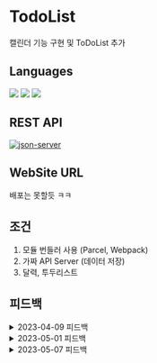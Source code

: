# TodoList
캘린더 기능 구현 및 ToDoList 추가

## Languages
<img src="https://img.shields.io/badge/html5-E34F26?style=for-the-badge&logo=html5&logoColor=white"> <img src="https://img.shields.io/badge/css-1572B6?style=for-the-badge&logo=css3&logoColor=white"> <img src="https://img.shields.io/badge/javascript-F7DF1E?style=for-the-badge&logo=javascript&logoColor=black"> 

## REST API
[![json-server](https://img.shields.io/badge/json--server-v0.16.3-orange)](https://github.com/typicode/json-server)

## WebSite URL
배포는 못할듯 ㅋㅋ

## 조건
1. 모듈 번들러 사용 (Parcel, Webpack)
2. 가짜 API Server (데이터 저장)
3. 달력, 투두리스트

## 피드백

<details>
<summary>2023-04-09 피드백</summary>
<div markdown="1">
 
1. Today Calender
    - Timer 변수 지정
    - 기능을 함수로 구현
    - init.js에서 한 번에 불러오기
    - js 파일 분리
2. Calender with TodoList
    - date 재할당 방식말고 const로 선언하고 생각해보기
    - page 이동 통합
    - 함수 분리 → 함수는 한가지의 기능만 수행하도록
 
</div>
</details>

<details>
<summary>2023-05-01 피드백</summary>
<div markdown="1">
 
1. 오늘 날짜만 표시되게 수정 
2. moveMonth 메서드 분리 → 새로운 js파일
3. 날짜 출력 전역에서 끌어와서 사용
4. 오늘 날짜는 따로 구현
5. 년도가 바뀌고 투데이 버튼을 눌렀을 때 오류
6. for문 쓰지말고 forEach 문으로 교체
 
</div>
</details>
 
<details>
<summary>2023-05-07 피드백</summary>
<div markdown="1">

1. 함수가 함수를 너무 많이 호출한다. (하나의 함수는 하나의 역할만)
2. TodoList 기능이 너무 부실하다.
    - 할 일 추가하면 캘린더 해당 날짜에 표기, 날짜 누르면 할 일 목록 출력
    - 할 일 목록 전체 출력 금지 -> 너무 더러움
    - 할 일 추가할 때 개별 삭제 기능으로 변경
    - 할 일 각각의 체크리스트 기능 추가
3. Local Storage 사용 / 파일 저장
    - DB 대신 쓰는 것
    - [https://www.daleseo.com/js-web-storage/](https://www.daleseo.com/js-web-storage/)
4. javascript 식별자 규칙
    1. `생성자함수는 파스칼 표기법을 사용합니다` → js파일명도
    2. `변수와 인스턴스, 함수, 메서드의 이름은 카멜표기법을 사용합니다`
    
    ▶  파스칼 표기법 설명
    
    첫번째를 대문자로하면서 단어가 이어지는 부분을 대문자로 합니다. 카멜표기법과 다른점은 첫번째 문자를 대문자로 한다는 것입니다. 보통 생성자함수 외에는 카멜표기법을 사용합니다.
    
    GoToSchool
    
    HeLoveKorea
    
    ▶ 카멜표기법
    
    첫번째를 소문자로하면서 단어가 이어지는 부분을 대문자로 합니다. 인스턴스와 함수, 메서드에 사용하고 있습니다.
    
    goToSchool
    
    heLoveKorea
    
    - 출처 : [https://copll.tistory.com/122](https://copll.tistory.com/122)

</div>
</details>





